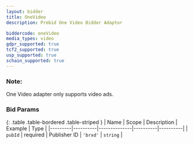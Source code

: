 ```yaml
---
layout: bidder
title: OneVideo
description: Prebid One Video Bidder Adaptor

biddercode: oneVideo
media_types: video
gdpr_supported: true
tcf2_supported: true
usp_supported: true
schain_supported: true
---
```


### Note:

One Video adapter only supports video ads.

### Bid Params

{: .table .table-bordered .table-striped }
| Name    | Scope    | Description  | Example  | Type     |
|---------|----------|--------------|----------|----------|
| `pubId` | required | Publisher ID | `'brxd'` | `string` |
